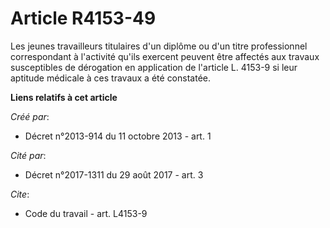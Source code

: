 # Article R4153-49

Les jeunes travailleurs titulaires d'un diplôme ou d'un titre professionnel correspondant à l'activité qu'ils exercent
peuvent être affectés aux travaux susceptibles de dérogation en application de l'article L. 4153-9 si leur aptitude médicale
à ces travaux a été constatée.

**Liens relatifs à cet article**

_Créé par_:

  - Décret n°2013-914 du 11 octobre 2013 - art. 1

_Cité par_:

  - Décret n°2017-1311 du 29 août 2017 - art. 3

_Cite_:

  - Code du travail - art. L4153-9
